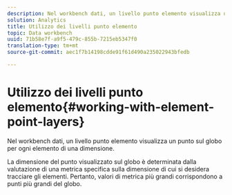 ```yaml
---
description: Nel workbench dati, un livello punto elemento visualizza un punto sul globo per ogni elemento di una dimensione.
solution: Analytics
title: Utilizzo dei livelli punto elemento
topic: Data workbench
uuid: 71b58e7f-a9f5-479c-855b-7215eb5347f0
translation-type: tm+mt
source-git-commit: aec1f7b14198cdde91f61d490a235022943bfedb

---
```



# Utilizzo dei livelli punto elemento{#working-with-element-point-layers}

Nel workbench dati, un livello punto elemento visualizza un punto sul globo per ogni elemento di una dimensione.

La dimensione del punto visualizzato sul globo è determinata dalla valutazione di una metrica specifica sulla dimensione di cui si desidera tracciare gli elementi. Pertanto, valori di metrica più grandi corrispondono a punti più grandi del globo.
